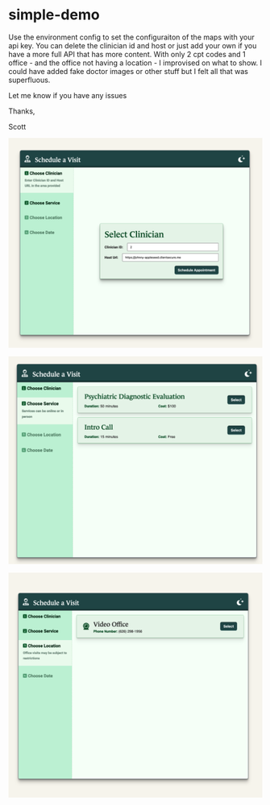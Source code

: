 # simple-demo

Use the environment config to set the configuraiton of the maps with your api key.  You can delete the clinician id and
host or just add your own if you have a more full API that has more content.  With only 2 cpt codes and 1 office - and the 
office not having a location - I improvised on what to show.  I could have added fake doctor images or other stuff but 
I felt all that was superfluous.  

Let me know if you have any issues

Thanks,

Scott

![Select Clinician](https://github.com/sfanetti/simple-demo/blob/main/public/assets/demo-1.png "Select Clinician Screen")

![Select Services](https://github.com/sfanetti/simple-demo/blob/main/public/assets/demo-2.png "Select Services")

![Select Office](https://github.com/sfanetti/simple-demo/blob/main/public/assets/demo-3.png "Select Office")

